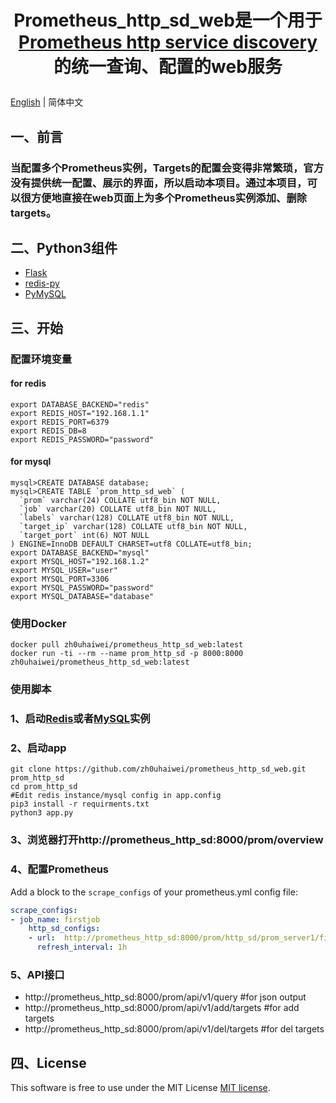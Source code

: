 # <p align="center">Prometheus_http_sd_web是一个用于<a href="https://prometheus.io/docs/prometheus/latest/http_sd/">Prometheus http service discovery</a>的统一查询、配置的web服务</p>

[English](README.md) | 简体中文

## 一、前言
### 当配置多个Prometheus实例，Targets的配置会变得非常繁琐，官方没有提供统一配置、展示的界面，所以启动本项目。通过本项目，可以很方便地直接在web页面上为多个Prometheus实例添加、删除targets。

## 二、Python3组件
- <a href="https://flask.palletsprojects.com/en/2.3.x/">Flask</a>
- <a href="https://pypi.org/project/redis/">redis-py</a>
- <a href="https://github.com/PyMySQL/PyMySQL">PyMySQL</a>
## 三、开始
### 配置环境变量
#### for redis
```shell
export DATABASE_BACKEND="redis"
export REDIS_HOST="192.168.1.1"
export REDIS_PORT=6379
export REDIS_DB=8
export REDIS_PASSWORD="password"
```
#### for mysql
```shell
mysql>CREATE DATABASE database;
mysql>CREATE TABLE `prom_http_sd_web` (
  `prom` varchar(24) COLLATE utf8_bin NOT NULL,
  `job` varchar(20) COLLATE utf8_bin NOT NULL,
  `labels` varchar(128) COLLATE utf8_bin NOT NULL,
  `target_ip` varchar(128) COLLATE utf8_bin NOT NULL,
  `target_port` int(6) NOT NULL
) ENGINE=InnoDB DEFAULT CHARSET=utf8 COLLATE=utf8_bin;
export DATABASE_BACKEND="mysql"
export MYSQL_HOST="192.168.1.2"
export MYSQL_USER="user"
export MYSQL_PORT=3306
export MYSQL_PASSWORD="password"
export MYSQL_DATABASE="database"
```
### 使用Docker
```shell
docker pull zh0uhaiwei/prometheus_http_sd_web:latest
docker run -ti --rm --name prom_http_sd -p 8000:8000 zh0uhaiwei/prometheus_http_sd_web:latest
```
### 使用脚本
### 1、启动<a href="https://redis.io/docs/getting-started/">Redis</a>或者<a href="https://docs.oracle.com/en-us/iaas/mysql-database/doc/getting-started.html">MySQL</a>实例
### 2、启动app
```shell
git clone https://github.com/zh0uhaiwei/prometheus_http_sd_web.git prom_http_sd
cd prom_http_sd
#Edit redis instance/mysql config in app.config
pip3 install -r requirments.txt
python3 app.py
```
### 3、浏览器打开http://prometheus_http_sd:8000/prom/overview

### 4、配置Prometheus
Add a block to the `scrape_configs` of your prometheus.yml config file:

```yaml
scrape_configs:
- job_name: firstjob
    http_sd_configs:
    - url:  http://prometheus_http_sd:8000/prom/http_sd/prom_server1/firstjob
      refresh_interval: 1h
```
### 5、API接口
- http://prometheus_http_sd:8000/prom/api/v1/query #for json output
- http://prometheus_http_sd:8000/prom/api/v1/add/targets #for add targets
- http://prometheus_http_sd:8000/prom/api/v1/del/targets #for del targets

## 四、License

This software is free to use under the MIT License [MIT license](/LICENSE).
